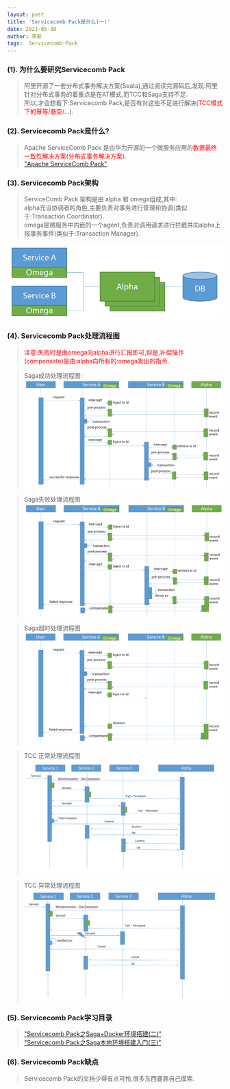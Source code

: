 ```yaml
---
layout: post
title: 'Servicecomb Pack是什么(一)'
date: 2021-05-30
author: 李新
tags:  Servicecomb-Pack
---
```


### (1). 为什么要研究Servicecomb Pack
> 阿里开源了一套分布式事务解决方案(Seata),通过阅读完源码后,发现:阿里针对分布式事务的着重点是在AT模式,而TCC和Saga支持不足.  
> 所以,才会想看下:Servicecomb Pack,是否有对这些不足进行解决(<font color='red'>TCC模式下的幂等/悬空/...</font>).       

### (2). Servicecomb Pack是什么?
> Apache ServiceComb Pack 是由华为开源的一个微服务应用的<font color='red'>数据最终一致性解决方案(分布式事务解决方案).</font>      
> ["Apache ServiceComb Pack"](https://github.com/apache/servicecomb-pack)   

### (3). Servicecomb Pack架构
> ServiceComb Pack 架构是由 alpha 和 omega组成,其中:  
> alpha充当协调者的角色,主要负责对事务进行管理和协调(类似于:Transaction Coordinator).   
> omega是微服务中内嵌的一个agent,负责对调用请求进行拦截并向alpha上报事务事件(类似于:Transaction Manager).  

!["ServiceComb Pack 架构"](/assets/servicecomb-pack/imgs/ServiceComb-Pack-Architecture.png)

### (4). Servicecomb Pack处理流程图
> <font color='red'>注意:失败时是由omega向alpha进行汇报即可,但是,补偿操作(compensate)是由:alpha向所有的:omega发出的指令.</font>   

> Saga成功处理流程图:
!["Saga成功处理流程图"](/assets/servicecomb-pack/imgs/saga-successful_scenario.png)    

> Saga失败处理流程图   
!["Saga失败处理流程图"](/assets/servicecomb-pack/imgs/saga-exception_scenario.png)    

> Saga超时处理流程图   
!["Saga超时处理流程图"](/assets/servicecomb-pack/imgs/saga-timeout_scenario.png)   


>TCC 正常处理流程图   
!["TCC 正常处理流程图"](/assets/servicecomb-pack/imgs/successful_scenario_TCC.png)   

> TCC 异常处理流程图
!["TCC 异常处理流程图"](/assets/servicecomb-pack/imgs/exception_scenario_TCC.png)    
### (5). Servicecomb Pack学习目录
> ["Servicecomb Pack之Saga+Docker环境搭建(二)"](/2021/05/04/Servicecomb-Saga-Docker.html)   
> ["Servicecomb Pack之Saga本地环境搭建入门(三)"](/2021/05/04/Servicecomb-Saga.html)  

### (6). Servicecomb Pack缺点
> Servicecomb Pack的文档少得有点可怜,很多东西要靠自己摸索. 